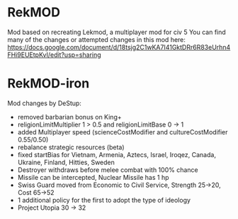 # RekMOD
Mod based on recreating Lekmod, a multiplayer mod for civ 5
You can find many of the changes or attempted changes in this mod here:
https://docs.google.com/document/d/18tsjg2C1wKA7I41GktDRr6R83eUrhn4FHi9EUEtpKvI/edit?usp=sharing

# RekMOD-iron
Mod changes by DeStup:
- removed barbarian bonus on King+
- religionLimitMultiplier 1 > 0.5 and religionLimitBase 0 -> 1
- added Multiplayer speed (scienceCostModifier and cultureCostModifier 0.55/0.50)
- rebalance strategic resources (beta)
- fixed startBias for Vietnam, Armenia, Aztecs, Israel, Iroqez, Canada, Ukraine, Finland, Hitties, Sweden
- Destroyer withdraws before melee combat with 100% chance
- Missile can be intercepted, Nuclear Missile has 1 hp
- Swiss Guard moved from Economic to Civil Service, Strength 25->20, Cost 65->52
- 1 additional policy for the first to adopt the type of ideology
- Project Utopia 30 -> 32
